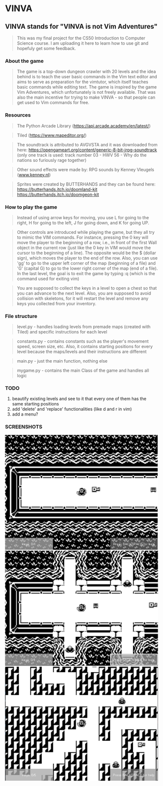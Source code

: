 # VINVA
## VINVA stands for "VINVA is not Vim Adventures"
>This was my final project for the CS50 Introduction to Computer Science course. I am uploading it here to learn how to use git and hopefuly get some feedback.

### About the game
>The game is a top-down dungeon crawler with 20 levels and the idea behind is to teach the user basic commands in the Vim text editor and aims to serve as preparation for the vimtutor, which itself teaches basic commands while editing text. The game is inspired by the game Vim Adventures, which unfortunately is not freely available. That was also the main incentive for trying to make VINVA - so that people can get used to Vim commands for free.

### Resources
>The Python Arcade Library (https://api.arcade.academy/en/latest/)

> Tiled (https://www.mapeditor.org/)

> The soundtrack is attributed to AVGVSTA and it was downloaded from here: https://opengameart.org/content/generic-8-bit-jrpg-soundtrack (only one track is used: track number 03 - HWV 56 - Why do the nations so furiously rage together)

> Other sound effects were made by: RPG sounds by Kenney Vleugels (www.kenney.nl)

> Sprites were created by BUTTERHANDS and they can be found here:
https://butterhands.itch.io/doomland-kit
https://butterhands.itch.io/doomgeon-kit

### How to play the game
> Instead of using arrow keys for moving, you use L for going to the right, H for going to the left, J for going down, and K for going UP.

> Other controls are introduced while playing the game, but they all try to mimic the VIM commands. For instance, pressing the 0 key will move the player to the beginning of a row, i.e., in front of the first Wall object in the current row (just like the 0 key in VIM would move the cursor to the beginning of a line). The opposite would be the $ (dollar sign), which moves the player to the end of the row. Also, you can use 'gg' to go to the upper left corner of the map (beginning of a file) and 'G' (capital G) to go to the lower right corner of the map (end of a file). In the last level, the goal is to exit the game by typing :q (which is the command used for exiting vim)

> You are supposed to collect the keys in a level to open a chest so that you can advance to the next level. Also, you are supposed to avoid collision with skeletons, for it will restart the level and remove any keys you collected from your inventory.

### File structure
> level.py - handles loading levels from premade maps (created with Tiled) and specific instructions for each level

> constants.py - contains constants such as the player's movement speed, screen size, etc. Also, it contains starting positions for every level because the maps/levels and their instructions are different

> main.py - just the main function, nothing else

> mygame.py - contains the main Class of the game and handles all logic

### TODO
1) beautify existing levels and see to it that every one of them has the same starting positions
2) add 'delete' and 'replace' functionalities (like d and r in vim)
3) add a menu?
### SCREENSHOTS
![alt text](https://github.com/benjamin-mihoci/VINVA/blob/main/Screenshots/screen1.png)
![alt text](https://github.com/benjamin-mihoci/VINVA/blob/main/Screenshots/screen2.png)
![alt text](https://github.com/benjamin-mihoci/VINVA/blob/main/Screenshots/screen3.png)




